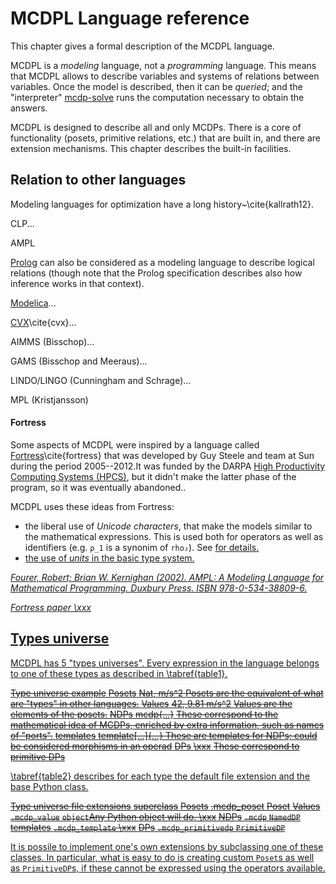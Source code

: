 # MCDPL Language reference

This chapter gives a formal description of the MCDPL language.

MCDPL is a *modeling* language, not a *programming* language. This means
that MCDPL allows to describe variables and systems of relations between variables.
Once the model is described, then it can be *queried*; and the "interpreter"
[<program>mcdp-solve</program>](#sec:mcdp-solve) runs the computation necessary to obtain the answers.

MCDPL is designed to describe all and only MCDPs. There is a core of functionality
(posets, primitive relations, etc.) that are built in, and there are extension
mechanisms. This chapter describes the built-in facilities.

## Relation to other languages

Modeling languages for optimization have a long history~\cite{kallrath12}.


CLP...

AMPL <a href="#bib:fourer02ampl"/>

[Prolog][prolog] can also be considered as a modeling language to describe
logical relations (though note that the Prolog specification describes
also how inference works in that context).

[Modelica][modelica]...

[CVX][cvx]\cite{cvx}...

AIMMS (Bisschop)...

GAMS (Bisschop and Meeraus)...

LINDO/LINGO (Cunningham and Schrage)...

MPL (Kristjansson)

[prolog]: #
[modelica]: #
[cvx]: #


#### Fortress

Some aspects of MCDPL were inspired by a language called [Fortress][fortress]\cite{fortress} that was developed by Guy Steele and team at Sun during the period 2005--2012.<footnote>It was funded by the DARPA
[High Productivity Computing Systems (HPCS)][HPCS], but it didn't make the latter phase  of the program, so it was eventually abandoned.</footnote>.

MCDPL uses these ideas from Fortress:

* the liberal use of *Unicode characters*, that make the models similar to the
  mathematical expressions. This is used both for operators
  as well as identifiers (e.g. ``ρ_1`` is a synonim of ``rho₂``).
   See <a href="#sec:unicode"/> for details.
* the use of *units* in the basic type system.

<cite id="bib:fourer02ampl">
    Fourer, Robert; Brian W. Kernighan (2002). AMPL: A Modeling Language
    for Mathematical Programming. Duxbury Press. ISBN 978-0-534-38809-6.
</cite>

<cite id="bib:fortress">Fortress paper \xxx</cite>

[fortress]: https://en.wikipedia.org/wiki/Fortress_(programming_language)

[HPCS]: https://en.wikipedia.org/wiki/High_Productivity_Computing_Systems

## Types universe

MCDPL has 5 "types universes". Every expression in the language
belongs to one of these types as described in \tabref{table1}.

<col3 figure-id="tab:table1"
      figure-caption="Types universe"
      class='labels-row1'>
    <s>Type universe </s>
    <s>example</s>
    <s></s>
    <!-- -->
    <s>Posets</s>
    <s><mcdp-poset>Nat</mcdp-poset>, <mcdp-poset>m/s^2</mcdp-poset> </s>
    <s>Posets are the equivalent of what are "types" in other languages.</s>
    <!-- -->
    <s>Values</s>
    <s><mcdp-value>42</mcdp-value>, <mcdp-value>9.81 m/s^2</mcdp-value></s>
    <s>Values are the elements of the posets.</s>
    <!-- -->
    <s>NDPs</s>
    <s><k>mcdp{...}</k></s>
    <s>These correspond to the mathematical idea of MCDPs, enriched by extra
        information, such as names of "ports".</s>
    <!-- -->
    <s>templates</s>
    <s><k>template[...]{...}</k> </s>
    <s>These are templates for NDPs; could be considered morphisms in an operad</s>
    <!-- -->
    <s>DPs</s>
    <s>\xxx</s>
    <s>These correspond to primitive DPs</s>
</col3>

\tabref{table2} describes for each type the default file extension
and the base Python class.

<col3 class='labels-row1'
    figure-id="tab:table2"
    figure-caption="Types universe, file extensions and Python superclass">
    <!---->
        <s>Type universe </s>
        <s> file extensions</s>
        <s>superclass</s>
        <!---->
        <s>Posets</s>
        <s>.mcdp_poset</s>
        <s>Poset</s>
        <!---->
        <s>Values</s>
        <s><code>.mcdp_value</code></s>
        <s><code>object</code><footnote>Any Python object will do. \xxx</footnote></s>
        <!---->
        <s>NDPs</s>
        <s> <code>.mcdp</code></s>
        <s><code>NamedDP</code></s>
     <!---->
        <s>templates</s>
        <s><code>.mcdp_template</code> </s>
        <s>\xxx</s>
    <!---->
        <s>DPs</s>
        <s><code>.mcdp_primitivedp</code></s>
        <s><code>PrimitiveDP</code></s>
</col3>

It is possile to implement one's own extensions by subclassing
one of these classes. In particular, what is easy to do
is creating custom ``Poset``s as well as ``PrimitiveDP``s,
if these cannot be expressed using the operators available.

<style type='text/css'>

#tab\:table1 td,
#tab\:table2 td { padding: 0.5em;} /* fix for fix for prince */
/*
#tab\:table1 tr:first-child,
#tab\:table2 tr:first-child  {
    font-weight: bold;
}*/

#tab\:table1 td:first-child,
#tab\:table2 td:first-child  {
    width: 10em;
    text-align: center;
}

/*#tab\:table2 td {text-align: center;}*/
</style>
